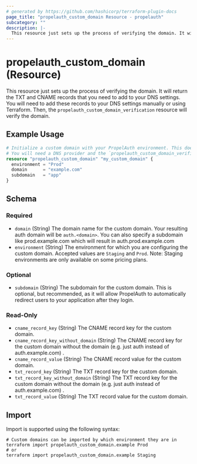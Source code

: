 ```yaml
---
# generated by https://github.com/hashicorp/terraform-plugin-docs
page_title: "propelauth_custom_domain Resource - propelauth"
subcategory: ""
description: |-
  This resource just sets up the process of verifying the domain. It will return the TXT and CNAME records that you need to add to your DNS settings. You will need to add these records to your DNS settings manually or using Terraform. Then, the propelauth_custom_domain_verification resource will verify the domain.
---
```


# propelauth_custom_domain (Resource)

This resource just sets up the process of verifying the domain. It will return the TXT and CNAME records that you need to add to your DNS settings. You will need to add these records to your DNS settings manually or using Terraform. Then, the `propelauth_custom_domain_verification` resource will verify the domain.

## Example Usage

```terraform
# Initialize a custom domain with your PropelAuth environment. This does not verify the domain:
# You will need a DNS provider and the `propelauth_custom_domain_verification` resource to verify the domain.
resource "propelauth_custom_domain" "my_custom_domain" {
  environment = "Prod"
  domain      = "example.com"
  subdomain   = "app"
}
```

<!-- schema generated by tfplugindocs -->
## Schema

### Required

- `domain` (String) The domain name for the custom domain. Your resulting auth domain will be `auth.<domain>`. You can also specify a subdomain like prod.example.com which will result in auth.prod.example.com
- `environment` (String) The environment for which you are configuring the custom domain. Accepted values are `Staging` and `Prod`. Note: Staging environments are only available on some pricing plans.

### Optional

- `subdomain` (String) The subdomain for the custom domain. This is optional, but recommended, as it will allow PropelAuth to automatically redirect users to your application after they login.

### Read-Only

- `cname_record_key` (String) The CNAME record key for the custom domain.
- `cname_record_key_without_domain` (String) The CNAME record key for the custom domain without the domain (e.g. just auth instead of auth.example.com) .
- `cname_record_value` (String) The CNAME record value for the custom domain.
- `txt_record_key` (String) The TXT record key for the custom domain.
- `txt_record_key_without_domain` (String) The TXT record key for the custom domain without the domain (e.g. just auth instead of auth.example.com) .
- `txt_record_value` (String) The TXT record value for the custom domain.

## Import

Import is supported using the following syntax:

```shell
# Custom domains can be imported by which environment they are in
terraform import propelauth_custom_domain.example Prod
# or
terraform import propelauth_custom_domain.example Staging
```
